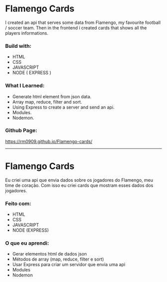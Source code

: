 # Flamengo Cards
I created an api that serves some data from Flamengo, my favourite football / soccer team.
Then in the frontend i created cards that shows all the players informations.

### Build with:
- HTML
- CSS
- JAVASCRIPT
- NODE ( EXPRESS )

### What I Learned:
- Generate html element from json data.
- Array map, reduce, filter and sort.
- Using Express to create a server and send an api.
- Modules.
- Nodemon.

### Github Page:
https://rm0909.github.io/Flamengo-cards/

________________________________________________________________________________________________

# Flamengo Cards
Eu criei uma api que envia dados sobre os jogadores do Flamengo, meu time de coração. 
Com isso eu criei cards que mostram esses dados dos jogadores.

### Feito com:
- HTML
- CSS
- JAVASCRIPT
- NODE (EXPRESS)

### O que eu aprendi:
- Gerar elementos html de dados json
- Métodos de array (map, reduce, filter e sort)
- Usar Express para criar um servidor que envia uma api
- Modules
- Nodemon
